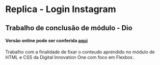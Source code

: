 # Replica - Login Instagram
## Trabalho de conclusão de módulo - Dio
#### Versão online pode ser conferida <a href="https://holiv.github.io/login-instagram-dio/">aqui</a>
Trabalho com a finalidade de fixar o conteudo aprendido no módulo de HTML e CSS da Digital Innovation One com foco em Flexbox.
